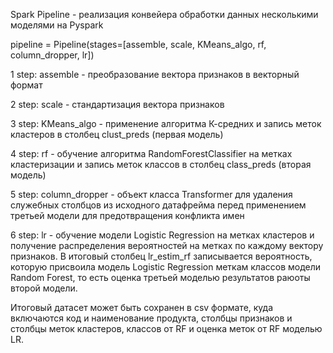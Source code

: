 Spark Pipeline - реализация конвейера обработки данных несколькими моделями на Pyspark

pipeline = Pipeline(stages=[assemble, scale, KMeans_algo, rf, column_dropper, lr])

1 step: assemble - преобразование вектора признаков в векторный формат

2 step: scale - стандартизация вектора признаков

3 step: KMeans_algo - применение алгоритма К-средних и запись меток кластеров в столбец clust_preds (первая модель)

4 step: rf - обучение алгоритма RandomForestClassifier на метках кластеризации и запись меток классов в столбец class_preds (вторая модель)

5 step: column_dropper - объект класса Transformer для удаления служебных столбцов из исходного датафрейма перед применением третьей модели для предотвращения конфликта имен

6 step: lr - обучение модели Logistic Regression на метках кластеров и получение распределения вероятностей на метках по каждому вектору признаков. В итоговый столбец lr_estim_rf записывается вероятность, которую присвоила модель Logistic Regression меткам классов модели Random Forest, то есть оценка третьей моделью результатов раюоты второй модели.

Итоговый датасет может быть сохранен в csv формате, куда включаются код и наименование продукта, столбцы признаков и столбцы меток кластеров, классов от RF и оценка меток от RF моделью LR.
